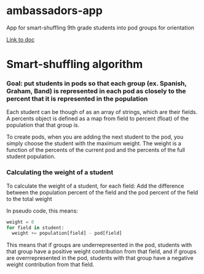 # ambassadors-app
App for smart-shuffling 9th grade students into pod groups for orientation 

<a href="https://docs.google.com/document/d/15hoqYRgNQ6xVI2ec4xbVub2b8ZB5rycKkReRvVbN30Y/edit?usp=sharing">Link to doc</a>

# Smart-shuffling algorithm
### Goal: put students in pods so that each group (ex. Spanish, Graham, Band) is represented in each pod as closely to the percent that it is represented in the population

Each student can be though of as an array of strings, which are their fields.
A percents object is defined as a map from field to percent (float) of the population that that group is.


To create pods, when you are adding the next student to the pod, you simply choose the student with the maximum weight.
The weight is a function of the percents of the current pod and the percents of the full student population.

### Calculating the weight of a student
To calculate the weight of a student, for each field:
Add the difference between the population percent of the field and the pod percent of the field to the total weight

In pseudo code, this means:

```python
weight = 0
for field in student:
  weight += population[field] - pod[field]
```

This means that if groups are underrepresented in the pod, students with that group have a positive weight contribution from that field, and if groups are overrrepresented in the pod, students with that group have a negative weight contribution from that field.
